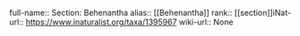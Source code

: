 

full-name:: Section: Behenantha
alias:: [[Behenantha]]
rank:: [[section]]iNat-url:: https://www.inaturalist.org/taxa/1395967
wiki-url:: None
